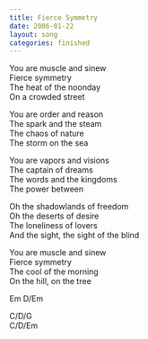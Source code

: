 ```yaml
---
title: Fierce Symmetry
date: 2006-01-22
layout: song
categories: finished
---
```

You are muscle and sinew  
Fierce symmetry  
The heat of the noonday  
On a crowded street

You are order and reason  
The spark and the steam  
The chaos of nature  
The storm on the sea

You are vapors and visions  
The captain of dreams  
The words and the kingdoms  
The power between

Oh the shadowlands of freedom  
Oh the deserts of desire  
The loneliness of lovers  
And the sight, the sight of the blind

You are muscle and sinew  
Fierce symmetry  
The cool of the morning  
On the hill, on the tree

<div class="chords">
Em  
D/Em  

C/D/G  
C/D/Em</div>
